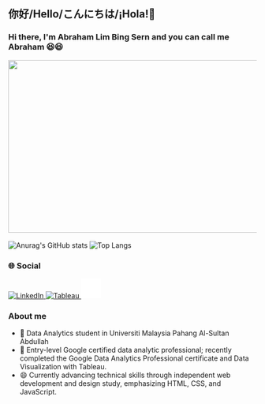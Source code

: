 ## 你好/Hello/こんにちは/¡Hola!👋

### Hi there, I'm Abraham Lim Bing Sern and you can call me Abraham 😆😆
<img src="https://github.com/AbrahamLimBingSern/AbrahamLimBingSern/assets/139485622/223190be-141a-4057-aa99-c42a49e3cbf2" width="800" height="350">

![Anurag's GitHub stats](https://github-readme-stats.vercel.app/api?username=AbrahamLimBingSern&show_icons=true&theme=radical) ![Top Langs](https://github-readme-stats.vercel.app/api/top-langs/?username=AbrahamLimBingSern&layout=compact)

### 🌐 Social

<a href="https://www.linkedin.com/in/abrahamlim" style="text-align: center;">
    <img src="https://github.com/AbrahamLimBingSern/AbrahamLimBingSern/assets/139485622/a42ce2c5-9865-4675-a72e-3587ab9395a5" width="40" height="40" alt="LinkedIn">
</a>
<a href="https://public.tableau.com/app/profile/abraham.lim" style="text-align: center;">
    <img src="https://github.com/AbrahamLimBingSern/AbrahamLimBingSern/assets/139485622/d1d5df27-bc4d-4a2a-b566-7eb2609b4a83" width="40" height="40" alt="Tableau">
</a>
<a href="https://abrahamlimresume.netlify.app" style="text-align: center;">
    <img src="https://github.com/AbrahamLimBingSern/AbrahamLimBingSern/blob/main/pngfind.com-hover-icon-png-4333068.png" width="40" height="40" alt="Personal Website">
</a>

### About me
- 🌱 Data Analytics student in Universiti Malaysia Pahang Al-Sultan Abdullah
- 🔭 Entry-level Google certified data analytic professional; recently completed the Google Data Analytics Professional certificate and Data Visualization with Tableau.
- 😄 Currently advancing technical skills through independent web development and design study, emphasizing HTML, CSS, and JavaScript.

<!--
**AbrahamLimBingSern/AbrahamLimBingSern** is a ✨ _special_ ✨ repository because its `README.md` (this file) appears on your GitHub profile.
![<Badge Name>](https://img.shields.io/badge/<Badge Text>-<Background Color>?style=for-the-badge&logo=<Icon Name>&logoColor=<Logo Color>)
Here are some ideas to get you started:

- 🔭 I’m currently working on ...
- 🌱 I’m currently learning ...
- 👯 I’m looking to collaborate on ...
- 🤔 I’m looking for help with ...
- 💬 Ask me about ...
- 📫 How to reach me: ...
- 😄 Pronouns: ...
- ⚡ Fun fact: ...
-->
